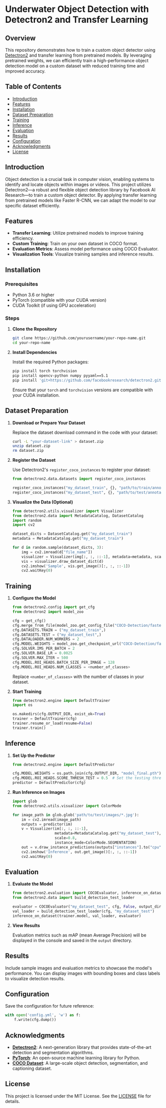 # Underwater Object Detection with Detectron2 and Transfer Learning

## Overview

This repository demonstrates how to train a custom object detector using [Detectron2](https://github.com/facebookresearch/detectron2) and transfer learning from pretrained models. By leveraging pretrained weights, we can efficiently train a high-performance object detection model on a custom dataset with reduced training time and improved accuracy.

## Table of Contents

- [Introduction](#introduction)
- [Features](#features)
- [Installation](#installation)
- [Dataset Preparation](#dataset-preparation)
- [Training](#training)
- [Inference](#inference)
- [Evaluation](#evaluation)
- [Results](#results)
- [Configuration](#configuration)
- [Acknowledgments](#acknowledgments)
- [License](#license)

## Introduction

Object detection is a crucial task in computer vision, enabling systems to identify and locate objects within images or videos. This project utilizes Detectron2—a robust and flexible object detection library by Facebook AI Research—to train a custom object detector. By applying transfer learning from pretrained models like Faster R-CNN, we can adapt the model to our specific dataset efficiently.

## Features

- **Transfer Learning**: Utilize pretrained models to improve training efficiency.
- **Custom Training**: Train on your own dataset in COCO format.
- **Evaluation Metrics**: Assess model performance using COCO Evaluator.
- **Visualization Tools**: Visualize training samples and inference results.

## Installation

### Prerequisites

- Python 3.6 or higher
- PyTorch (compatible with your CUDA version)
- CUDA Toolkit (if using GPU acceleration)

### Steps

1. **Clone the Repository**

   ```bash
   git clone https://github.com/yourusername/your-repo-name.git
   cd your-repo-name
   ```

2. **Install Dependencies**

   Install the required Python packages:

   ```bash
   pip install torch torchvision
   pip install opencv-python numpy pyyaml==5.1
   pip install 'git+https://github.com/facebookresearch/detectron2.git'
   ```

   Ensure that your `torch` and `torchvision` versions are compatible with your CUDA installation.

## Dataset Preparation

1. **Download or Prepare Your Dataset**

   Replace the dataset download command in the code with your dataset:

   ```bash
   curl -L "your-dataset-link" > dataset.zip
   unzip dataset.zip
   rm dataset.zip
   ```

2. **Register the Dataset**

   Use Detectron2's `register_coco_instances` to register your dataset:

   ```python
   from detectron2.data.datasets import register_coco_instances

   register_coco_instances("my_dataset_train", {}, "path/to/train/annotations.json", "path/to/train/images")
   register_coco_instances("my_dataset_test", {}, "path/to/test/annotations.json", "path/to/test/images")
   ```

3. **Visualize the Data (Optional)**

   ```python
   from detectron2.utils.visualizer import Visualizer
   from detectron2.data import MetadataCatalog, DatasetCatalog
   import random
   import cv2

   dataset_dicts = DatasetCatalog.get("my_dataset_train")
   metadata = MetadataCatalog.get("my_dataset_train")

   for d in random.sample(dataset_dicts, 3):
       img = cv2.imread(d["file_name"])
       visualizer = Visualizer(img[:, :, ::-1], metadata=metadata, scale=0.5)
       vis = visualizer.draw_dataset_dict(d)
       cv2.imshow('Sample', vis.get_image()[:, :, ::-1])
       cv2.waitKey(0)
   ```

## Training

1. **Configure the Model**

   ```python
   from detectron2.config import get_cfg
   from detectron2 import model_zoo

   cfg = get_cfg()
   cfg.merge_from_file(model_zoo.get_config_file("COCO-Detection/faster_rcnn_R_50_FPN_3x.yaml"))
   cfg.DATASETS.TRAIN = ("my_dataset_train",)
   cfg.DATASETS.TEST = ("my_dataset_test",)
   cfg.DATALOADER.NUM_WORKERS = 2
   cfg.MODEL.WEIGHTS = model_zoo.get_checkpoint_url("COCO-Detection/faster_rcnn_R_50_FPN_3x.yaml")
   cfg.SOLVER.IMS_PER_BATCH = 2
   cfg.SOLVER.BASE_LR = 0.0025
   cfg.SOLVER.MAX_ITER = 500
   cfg.MODEL.ROI_HEADS.BATCH_SIZE_PER_IMAGE = 128
   cfg.MODEL.ROI_HEADS.NUM_CLASSES = <number_of_classes>
   ```

   Replace `<number_of_classes>` with the number of classes in your dataset.

2. **Start Training**

   ```python
   from detectron2.engine import DefaultTrainer
   import os

   os.makedirs(cfg.OUTPUT_DIR, exist_ok=True)
   trainer = DefaultTrainer(cfg)
   trainer.resume_or_load(resume=False)
   trainer.train()
   ```

## Inference

1. **Set Up the Predictor**

   ```python
   from detectron2.engine import DefaultPredictor

   cfg.MODEL.WEIGHTS = os.path.join(cfg.OUTPUT_DIR, "model_final.pth")
   cfg.MODEL.ROI_HEADS.SCORE_THRESH_TEST = 0.5  # Set the testing threshold
   predictor = DefaultPredictor(cfg)
   ```

2. **Run Inference on Images**

   ```python
   import glob
   from detectron2.utils.visualizer import ColorMode

   for image_path in glob.glob('path/to/test/images/*.jpg'):
       im = cv2.imread(image_path)
       outputs = predictor(im)
       v = Visualizer(im[:, :, ::-1],
                      metadata=MetadataCatalog.get("my_dataset_test"),
                      scale=0.8,
                      instance_mode=ColorMode.SEGMENTATION)
       out = v.draw_instance_predictions(outputs["instances"].to("cpu"))
       cv2.imshow('Inference', out.get_image()[:, :, ::-1])
       cv2.waitKey(0)
   ```

## Evaluation

1. **Evaluate the Model**

   ```python
   from detectron2.evaluation import COCOEvaluator, inference_on_dataset
   from detectron2.data import build_detection_test_loader

   evaluator = COCOEvaluator("my_dataset_test", cfg, False, output_dir="./output/")
   val_loader = build_detection_test_loader(cfg, "my_dataset_test")
   inference_on_dataset(trainer.model, val_loader, evaluator)
   ```

2. **View Results**

   Evaluation metrics such as mAP (mean Average Precision) will be displayed in the console and saved in the `output` directory.

## Results

Include sample images and evaluation metrics to showcase the model's performance. You can display images with bounding boxes and class labels to visualize detection results.

## Configuration

Save the configuration for future reference:

```python
with open('config.yml', 'w') as f:
    f.write(cfg.dump())
```

## Acknowledgments

- **[Detectron2](https://github.com/facebookresearch/detectron2)**: A next-generation library that provides state-of-the-art detection and segmentation algorithms.
- **[PyTorch](https://pytorch.org/)**: An open-source machine learning library for Python.
- **[COCO Dataset](https://cocodataset.org/#home)**: A large-scale object detection, segmentation, and captioning dataset.

## License

This project is licensed under the MIT License. See the [LICENSE](LICENSE) file for details.

